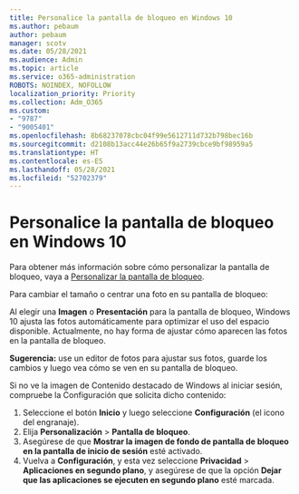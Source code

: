 ```yaml
---
title: Personalice la pantalla de bloqueo en Windows 10
ms.author: pebaum
author: pebaum
manager: scotv
ms.date: 05/28/2021
ms.audience: Admin
ms.topic: article
ms.service: o365-administration
ROBOTS: NOINDEX, NOFOLLOW
localization_priority: Priority
ms.collection: Adm_O365
ms.custom:
- "9787"
- "9005401"
ms.openlocfilehash: 8b68237078cbc04f99e5612711d732b798bec16b
ms.sourcegitcommit: d2108b13acc44e26b65f9a2739cbce9bf98959a5
ms.translationtype: HT
ms.contentlocale: es-ES
ms.lasthandoff: 05/28/2021
ms.locfileid: "52702379"
---
```

# <a name="personalize-your-lock-screen-in-windows-10"></a>Personalice la pantalla de bloqueo en Windows 10

Para obtener más información sobre cómo personalizar la pantalla de bloqueo, vaya a [Personalizar la pantalla de bloqueo](https://support.microsoft.com/windows/personalize-your-lock-screen-81dab9b0-35cf-887c-84a0-6de8ef72bea0).

Para cambiar el tamaño o centrar una foto en su pantalla de bloqueo:

Al elegir una **Imagen** o **Presentación** para la pantalla de bloqueo, Windows 10 ajusta las fotos automáticamente para optimizar el uso del espacio disponible. Actualmente, no hay forma de ajustar cómo aparecen las fotos en la pantalla de bloqueo.

**Sugerencia:** use un editor de fotos para ajustar sus fotos, guarde los cambios y luego vea cómo se ven en su pantalla de bloqueo.

Si no ve la imagen de Contenido destacado de Windows al iniciar sesión, compruebe la Configuración que solicita dicho contenido: 

1. Seleccione el botón **Inicio** y luego seleccione **Configuración** (el icono del engranaje).
1. Elija **Personalización** > **Pantalla de bloqueo**.
1. Asegúrese de que **Mostrar la imagen de fondo de pantalla de bloqueo en la pantalla de inicio de sesión** esté activado.
1. Vuelva a **Configuración**, y esta vez seleccione **Privacidad** > **Aplicaciones en segundo plano**, y asegúrese de que la opción **Dejar que las aplicaciones se ejecuten en segundo plano** esté marcada.